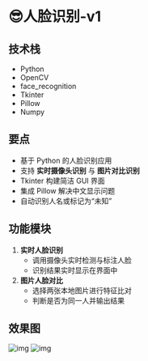 # 😎人脸识别-v1

<MyGlobalComponent />

## 技术栈

- Python
- OpenCV
- face_recognition
- Tkinter
- Pillow
- Numpy

## 要点

- 基于 Python 的人脸识别应用
- 支持 **实时摄像头识别** 与 **图片对比识别**
- Tkinter 构建简洁 GUI 界面
- 集成 Pillow 解决中文显示问题
- 自动识别人名或标记为“未知”

## 功能模块

1. **实时人脸识别**
   - 调用摄像头实时检测与标注人脸
   - 识别结果实时显示在界面中
2. **图片人脸对比**
   - 选择两张本地图片进行特征比对
   - 判断是否为同一人并输出结果

## 效果图

![img](http://cdn.qiniu.liyansheng.top/img/20251009135356.png)
 ![img](http://cdn.qiniu.liyansheng.top/img/face_tested.png)